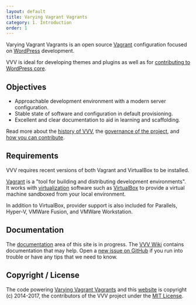 ```yaml
---
layout: default
title: Varying Vagrant Vagrants
category: 1. Introduction
order: 1
---
```


Varying Vagrant Vagrants is an open source [Vagrant](https://www.vagrantup.com) configuration focused on [WordPress](https://wordpress.org) development.

VVV is ideal for developing themes and plugins as well as for [contributing to WordPress core](https://make.wordpress.org/core/).

## Objectives

* Approachable development environment with a modern server configuration.
* Stable state of software and configuration in default provisioning.
* Excellent and clear documentation to aid in learning and scaffolding.

Read more about the [history of VVV](docs/en-US/history.md), the [governance of the project](docs/en-US/governance.md), and [how you can contribute](docs/en-US/contributing.md).

## Requirements

VVV requires recent versions of both Vagrant and VirtualBox to be installed.

[Vagrant](https://www.vagrantup.com) is a "tool for building and distributing development environments". It works with [virtualization](https://en.wikipedia.org/wiki/X86_virtualization) software such as [VirtualBox](https://www.virtualbox.org/) to provide a virtual machine sandboxed from your local environment.

In addition to VirtualBox, provider support is also included for Parallels, Hyper-V, VMWare Fusion, and VMWare Workstation.

## Documentation

The [documentation](docs/en-US/index.md) area of this site is in progress. The [VVV Wiki](https://github.com/varying-vagrant-vagrants/vvv/wiki) contains documentation that may help. Open a [new issue on GitHub](https://github.com/Varying-Vagrant-Vagrants/VVV) if you run into trouble or have any tips that we need to know.

## Copyright / License

The code powering [Varying Vagrant Vagrants](https://github.com/Varying-Vagrant-Vagrants/VVV) and this [website](https://github.com/Varying-Vagrant-Vagrants/varyingvagrantvagrants.org) is copyright (c) 2014-2017, the contributors of the VVV project under the [MIT License](https://opensource.org/licenses/MIT).
